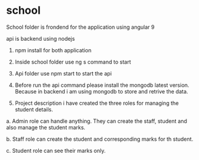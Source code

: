 # school

School folder is frondend for the application using angular 9

api is backend using nodejs

1. npm install for both application

2. Inside school folder use ng s command to start

3. Api folder use npm start to start the api

4. Before run the api command please install the mongodb latest version. Because in backend i am using mongodb to store and retrive the data.

5. Project description i have created the three roles for managing the student details.
  
  a. Admin role can handle anything. They can create the staff, student and also manage the student marks.

  b. Staff role can create the student and corresponding marks for th student.

  c. Student role can see their marks only.
